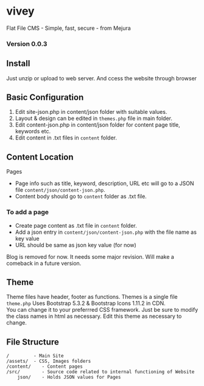 # vivey
Flat File CMS - Simple, fast, secure - from Mejura
### Version 0.0.3

## Install
Just unzip or upload to web server.  And ccess the website through browser

## Basic Configuration
1. Edit site-json.php in content/json folder with suitable values.
2. Layout & design can be edited in `themes.php` file in main folder.
3. Edit content-json.php in content/json folder for content page title, keywords etc.
4. Edit content in .txt files in `content` folder.

## Content Location
Pages 
* Page info such as title, keyword, description, URL etc will go to a JSON file `content/json/content-json.php`.
* Content body should go to `content` folder as .txt file.

### To add a page
* Create page content as .txt file in `content` folder.
* Add a json entry in `content/json/content-json.php` with the file name as key value
* URL should be same as json key value (for now)

Blog is removed for now.  It needs some major revision.  Will make a comeback in a future version.
<!-- * Blog info - title, URL, keyword, descriptin etc will be in `src/json/blog-json.php`.
 * Blog content will exist as txt files in `blog-posts` folder.-->

## Theme
Theme files have header, footer as functions. Themes is a single file `theme.php` 
Uses Bootstrap 5.3.2 & Bootstrap Icons 1.11.2 in CDN.  
You can change it to your preferrred CSS framework.  Just be sure to modify the class names in html as necessary.
Edit this theme as necessary to change.

## File Structure
~~~
/         - Main Site
/assets/  - CSS, Images folders
/content/    - Content pages
/src/        - Source code related to internal functioning of Website
    json/    - Holds JSON values for Pages
~~~
